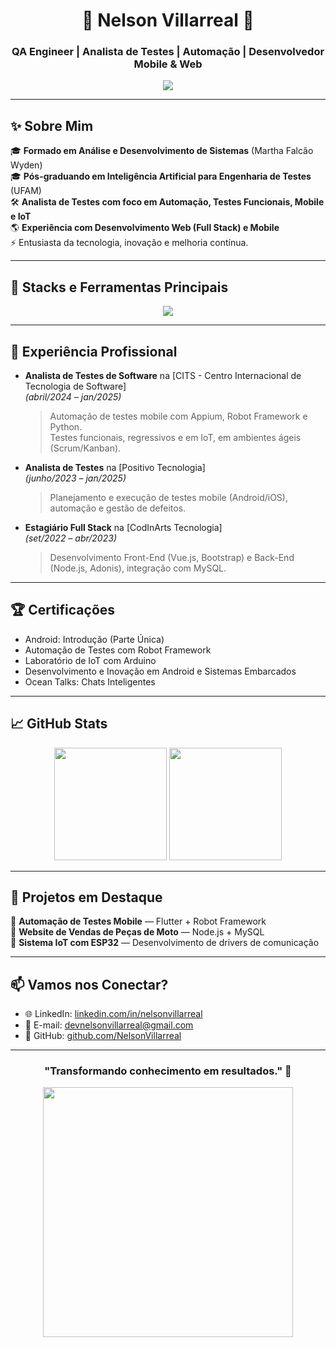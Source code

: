 <h1 align="center">🚀 Nelson Villarreal 🚀</h1>

<h3 align="center">QA Engineer | Analista de Testes | Automação | Desenvolvedor Mobile & Web</h3>

<p align="center">
  <img src="https://readme-typing-svg.herokuapp.com?font=Fira+Code&size=22&pause=1000&color=00F7FF&center=true&vCenter=true&width=600&lines=Bem-vindo+ao+meu+GitHub!;Automação%2C+Desenvolvimento+e+Inovação.;Especialista+em+Qualidade+de+Software.">
</p>

---

## ✨ Sobre Mim

🎓 **Formado em Análise e Desenvolvimento de Sistemas** (Martha Falcão Wyden)  
🎓 **Pós-graduando em Inteligência Artificial para Engenharia de Testes** (UFAM)  
🛠️ **Analista de Testes com foco em Automação, Testes Funcionais, Mobile e IoT**  
🌎 **Experiência com Desenvolvimento Web (Full Stack) e Mobile**  
⚡ Entusiasta da tecnologia, inovação e melhoria contínua.

---

## 🚀 Stacks e Ferramentas Principais

<div align="center">
  <img src="https://skillicons.dev/icons?i=ai,py,cypress,postman,flutter,js,nodejs,mysql,git,github,linux,ubuntu,windows,vscode,androidstudio,azure,discord,," />
</div>

---

## 💼 Experiência Profissional

- **Analista de Testes de Software** na [CITS - Centro Internacional de Tecnologia de Software]  
  *(abril/2024 – jan/2025)*  
  > Automação de testes mobile com Appium, Robot Framework e Python.  
  > Testes funcionais, regressivos e em IoT, em ambientes ágeis (Scrum/Kanban).

- **Analista de Testes** na [Positivo Tecnologia]  
  *(junho/2023 – jan/2025)*  
  > Planejamento e execução de testes mobile (Android/iOS), automação e gestão de defeitos.

- **Estagiário Full Stack** na [CodInArts Tecnologia]  
  *(set/2022 – abr/2023)*  
  > Desenvolvimento Front-End (Vue.js, Bootstrap) e Back-End (Node.js, Adonis), integração com MySQL.

---

## 🏆 Certificações

- Android: Introdução (Parte Única)  
- Automação de Testes com Robot Framework  
- Laboratório de IoT com Arduino  
- Desenvolvimento e Inovação em Android e Sistemas Embarcados  
- Ocean Talks: Chats Inteligentes

---

## 📈 GitHub Stats

<div align="center">
  <img height="180em" src="https://github-readme-stats.vercel.app/api?username=NelsonVillarreal&show_icons=true&theme=tokyonight&count_private=true"/>
  <img height="180em" src="https://github-readme-stats.vercel.app/api/top-langs/?username=NelsonVillarreal&layout=compact&theme=tokyonight"/>
</div>

---

## 📌 Projetos em Destaque

🔹 **Automação de Testes Mobile** — Flutter + Robot Framework  
🔹 **Website de Vendas de Peças de Moto** — Node.js + MySQL  
🔹 **Sistema IoT com ESP32** — Desenvolvimento de drivers de comunicação

---

## 📫 Vamos nos Conectar?

- 🌐 LinkedIn: [linkedin.com/in/nelsonvillarreal](https://www.linkedin.com/in/nelsonvillarreal)
- 💬 E-mail: devnelsonvillarreal@gmail.com
- 🧩 GitHub: [github.com/NelsonVillarreal](https://github.com/NelsonVillarreal)

---

<h3 align="center">"Transformando conhecimento em resultados." 🚀</h3>

<p align="center">
  <img src="https://media.giphy.com/media/h408T6Y5GfmXBKW62l/giphy.gif" width="400">
</p>
